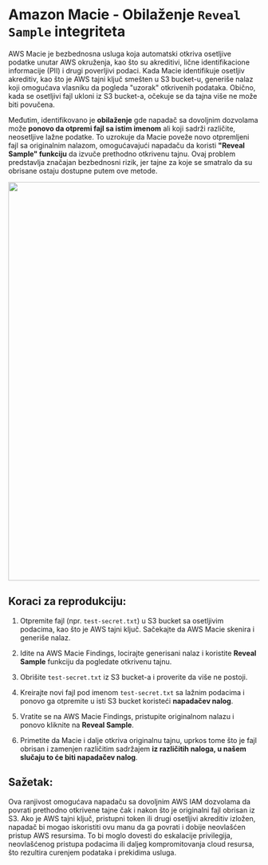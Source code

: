 # Amazon Macie - Obilaženje `Reveal Sample` integriteta

AWS Macie je bezbednosna usluga koja automatski otkriva osetljive podatke unutar AWS okruženja, kao što su akreditivi, lične identifikacione informacije (PII) i drugi poverljivi podaci. Kada Macie identifikuje osetljiv akreditiv, kao što je AWS tajni ključ smešten u S3 bucket-u, generiše nalaz koji omogućava vlasniku da pogleda "uzorak" otkrivenih podataka. Obično, kada se osetljivi fajl ukloni iz S3 bucket-a, očekuje se da tajna više ne može biti povučena.

Međutim, identifikovano je **obilaženje** gde napadač sa dovoljnim dozvolama može **ponovo da otpremi fajl sa istim imenom** ali koji sadrži različite, neosetljive lažne podatke. To uzrokuje da Macie poveže novo otpremljeni fajl sa originalnim nalazom, omogućavajući napadaču da koristi **"Reveal Sample" funkciju** da izvuče prethodno otkrivenu tajnu. Ovaj problem predstavlja značajan bezbednosni rizik, jer tajne za koje se smatralo da su obrisane ostaju dostupne putem ove metode.

<img src="https://github.com/user-attachments/assets/c44228ae-12cd-41bd-9a04-57f503a63281" height="800" width="auto"/>

## Koraci za reprodukciju:

1. Otpremite fajl (npr. `test-secret.txt`) u S3 bucket sa osetljivim podacima, kao što je AWS tajni ključ. Sačekajte da AWS Macie skenira i generiše nalaz.

2. Idite na AWS Macie Findings, locirajte generisani nalaz i koristite **Reveal Sample** funkciju da pogledate otkrivenu tajnu.

3. Obrišite `test-secret.txt` iz S3 bucket-a i proverite da više ne postoji.

4. Kreirajte novi fajl pod imenom `test-secret.txt` sa lažnim podacima i ponovo ga otpremite u isti S3 bucket koristeći **napadačev nalog**.

5. Vratite se na AWS Macie Findings, pristupite originalnom nalazu i ponovo kliknite na **Reveal Sample**.

6. Primetite da Macie i dalje otkriva originalnu tajnu, uprkos tome što je fajl obrisan i zamenjen različitim sadržajem **iz različitih naloga, u našem slučaju to će biti napadačev nalog**.

## Sažetak:

Ova ranjivost omogućava napadaču sa dovoljnim AWS IAM dozvolama da povrati prethodno otkrivene tajne čak i nakon što je originalni fajl obrisan iz S3. Ako je AWS tajni ključ, pristupni token ili drugi osetljivi akreditiv izložen, napadač bi mogao iskoristiti ovu manu da ga povrati i dobije neovlašćen pristup AWS resursima. To bi moglo dovesti do eskalacije privilegija, neovlašćenog pristupa podacima ili daljeg kompromitovanja cloud resursa, što rezultira curenjem podataka i prekidima usluga.
